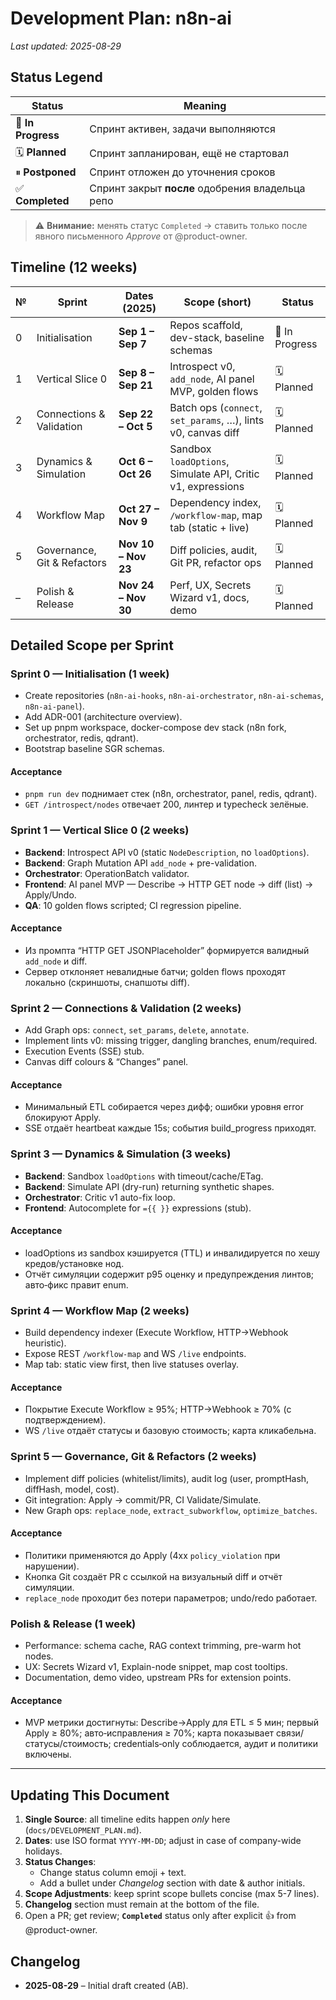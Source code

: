 # Development Plan: n8n-ai

_Last updated: 2025-08-29_

## Status Legend
| Status | Meaning |
|--------|---------|
| 🚧 **In Progress** | Спринт активен, задачи выполняются |
| 🗓 **Planned** | Спринт запланирован, ещё не стартовал |
| ⏸ **Postponed** | Спринт отложен до уточнения сроков |
| ✅ **Completed** | Спринт закрыт **после** одобрения владельца репо |

> ⚠️ **Внимание:** менять статус `Completed` → ставить только после явного письменного _Approve_ от @product-owner.

## Timeline (12 weeks)
| № | Sprint | Dates (2025) | Scope (short) | Status |
|---|--------|--------------|---------------|--------|
| 0 | Initialisation | **Sep 1 – Sep 7** | Repos scaffold, dev-stack, baseline schemas | 🚧 In Progress |
| 1 | Vertical Slice 0 | **Sep 8 – Sep 21** | Introspect v0, `add_node`, AI panel MVP, golden flows | 🗓 Planned |
| 2 | Connections & Validation | **Sep 22 – Oct 5** | Batch ops (`connect`, `set_params`, …), lints v0, canvas diff | 🗓 Planned |
| 3 | Dynamics & Simulation | **Oct 6 – Oct 26** | Sandbox `loadOptions`, Simulate API, Critic v1, expressions | 🗓 Planned |
| 4 | Workflow Map | **Oct 27 – Nov 9** | Dependency index, `/workflow-map`, map tab (static + live) | 🗓 Planned |
| 5 | Governance, Git & Refactors | **Nov 10 – Nov 23** | Diff policies, audit, Git PR, refactor ops | 🗓 Planned |
| – | Polish & Release | **Nov 24 – Nov 30** | Perf, UX, Secrets Wizard v1, docs, demo | 🗓 Planned |

## Detailed Scope per Sprint
### Sprint 0 — Initialisation (1 week)
- Create repositories (`n8n-ai-hooks`, `n8n-ai-orchestrator`, `n8n-ai-schemas`, `n8n-ai-panel`).
- Add ADR-001 (architecture overview).
- Set up pnpm workspace, docker-compose dev stack (n8n fork, orchestrator, redis, qdrant).
- Bootstrap baseline SGR schemas.

#### Acceptance
- `pnpm run dev` поднимает стек (n8n, orchestrator, panel, redis, qdrant).
- `GET /introspect/nodes` отвечает 200, линтер и typecheck зелёные.

### Sprint 1 — Vertical Slice 0 (2 weeks)
- **Backend**: Introspect API v0 (static `NodeDescription`, no `loadOptions`).
- **Backend**: Graph Mutation API `add_node` + pre-validation.
- **Orchestrator**: OperationBatch validator.
- **Frontend**: AI panel MVP — Describe → HTTP GET node → diff (list) → Apply/Undo.
- **QA**: 10 golden flows scripted; CI regression pipeline.

#### Acceptance
- Из промпта “HTTP GET JSONPlaceholder” формируется валидный `add_node` и diff.
- Сервер отклоняет невалидные батчи; golden flows проходят локально (скриншоты, снапшоты diff).

### Sprint 2 — Connections & Validation (2 weeks)
- Add Graph ops: `connect`, `set_params`, `delete`, `annotate`.
- Implement lints v0: missing trigger, dangling branches, enum/required.
- Execution Events (SSE) stub.
- Canvas diff colours & “Changes” panel.

#### Acceptance
- Минимальный ETL собирается через дифф; ошибки уровня error блокируют Apply.
- SSE отдаёт heartbeat каждые 15s; события build_progress приходят.

### Sprint 3 — Dynamics & Simulation (3 weeks)
- **Backend**: Sandbox `loadOptions` with timeout/cache/ETag.
- **Backend**: Simulate API (dry-run) returning synthetic shapes.
- **Orchestrator**: Critic v1 auto-fix loop.
- **Frontend**: Autocomplete for `={{ }}` expressions (stub).

#### Acceptance
- loadOptions из sandbox кэшируется (TTL) и инвалидируется по хешу кредов/установке нод.
- Отчёт симуляции содержит p95 оценку и предупреждения линтов; авто‑фикс правит enum.

### Sprint 4 — Workflow Map (2 weeks)
- Build dependency indexer (Execute Workflow, HTTP→Webhook heuristic).
- Expose REST `/workflow-map` and WS `/live` endpoints.
- Map tab: static view first, then live statuses overlay.

#### Acceptance
- Покрытие Execute Workflow ≥ 95%; HTTP→Webhook ≥ 70% (с подтверждением).
- WS `/live` отдаёт статусы и базовую стоимость; карта кликабельна.

### Sprint 5 — Governance, Git & Refactors (2 weeks)
- Implement diff policies (whitelist/limits), audit log (user, promptHash, diffHash, model, cost).
- Git integration: Apply → commit/PR, CI Validate/Simulate.
- New Graph ops: `replace_node`, `extract_subworkflow`, `optimize_batches`.

#### Acceptance
- Политики применяются до Apply (4xx `policy_violation` при нарушении).
- Кнопка Git создаёт PR с ссылкой на визуальный diff и отчёт симуляции.
- `replace_node` проходит без потери параметров; undo/redo работает.

### Polish & Release (1 week)
- Performance: schema cache, RAG context trimming, pre-warm hot nodes.
- UX: Secrets Wizard v1, Explain-node snippet, map cost tooltips.
- Documentation, demo video, upstream PRs for extension points.

#### Acceptance
- MVP метрики достигнуты: Describe→Apply для ETL ≤ 5 мин; 
  первый Apply ≥ 80%; авто‑исправления ≥ 70%; карта показывает связи/статусы/стоимость; 
  credentials‑only соблюдается, аудит и политики включены.

---

## Updating This Document
1. **Single Source**: all timeline edits happen _only_ here (`docs/DEVELOPMENT_PLAN.md`).
2. **Dates**: use ISO format `YYYY-MM-DD`; adjust in case of company-wide holidays.
3. **Status Changes**:
   - Change status column emoji + text.
   - Add a bullet under _Changelog_ section with date & author initials.
4. **Scope Adjustments**: keep sprint scope bullets concise (max 5-7 lines).
5. **Changelog** section must remain at the bottom of the file.
6. Open a PR; get review; **`Completed`** status only after explicit 👍 from @product-owner.

## Changelog
- **2025-08-29** – Initial draft created (AB).